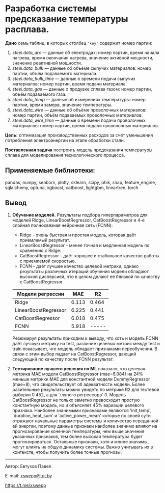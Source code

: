 # **Разработка системы предсказание температуры расплава.**

**Дано** семь таблиц, в которых столбец `'key'` содержит номер партии:
1. *steel.data_arc* — данные об электродах: номер партии, время начала нагрева, время окончания нагрева, значение активной мощности, значение реактивной мощности.
2. *steel.data_bulk* — данные об объёме сыпучих материалов: номер партии, объём подаваемого материала.
3. *steel.data_bulk_time* — данные о времени подачи сыпучих материалов: номер партии, время подачи материала.
4. *steel.data_gas* — данные о продувке сплава газом: номер партии, объём подаваемого газа.
5. *steel.data_temp* — данные об измерениях температуры: номер партии, время замера, значение температуры.
6. *steel.data_wire* — данные об объёме проволочных материалов: номер партии, объём подаваемых проволочных материалов.
7. *steel.data_wire_time* — данные о времени подачи проволочных материалов: номер партии, время подачи проволочных материалов.

**Цель:** оптимизация производственных расходов за счёт уменьшения потребления электроэнергии на этапе обработки стали.

**Поставленная задача** построить модель предсказания температуры сплава для моделирования технологического процесса.

## Применяемые библиотеки: 

pandas, numpy, seaborn, plotly, sklearn, scipy, phik, shap, feature_engine, sqlalchemy, optuna, xgboost, catboost, lightgbm, lineartree, torch

## Вывод

1. **Обучение моделей.**
   Результаты подбора гиперпараметров для моделей Ridge, LinearBoostRegressor, CatBoostRegressor и 4-ё слойная полносвязная нейронная сеть (FCNN):

    - Ridge - очень быстрая и простая модель, которая даёт приемлемый результат.
    - LinearBoostRegressor - менее точная и медленная модель по сравнению с Ridge.
    - CatBoostRegressor - даёт хорошее и стабильное качество работы с приемлемой скоростью.
    - FCNN - даёт лучшее качество целевой метрики, однако результаты различных итераций обучения модели обладают высокой дисперсией, что в целом делают её близкой по качеству с CatBoostRegressor.

    | Модели регрессии              | MAE   | R2    |
    | ----------------------------- | ----- | ----- |
    | Ridge                         | 6.113 | 0.464 |
    | LinearBoostRegressor          | 6.225 | 0.441 |
    | CatBoostRegressor             | 6.018 | 0.475 |
    | FCNN                          | 5.918 | ----- |
    
    Резюмируя результаты приходим к выводу, что хоть и модель FCNN даёт лучшую метрику на test, различие целевых метрик между test и train показывает, что модель обладает признаками переобучения. В связи с этим выбор     падает на CatBoostRegressor, дающий следующий по качеству после FCNN результат.

2. **Тестирование лучшего решения по ML** показало, что целевая метрика MAE модели CatBoostRegressor (mae=6.084) на 24% меньше метрики MAE для константной модели DummyRegressor (mae=8), что свидетельствует об адекватности модели. Более разительные результаты можно увидеть по метрике R2 для тестевой выборки 0.452, а для 'глупого регрессора' 0. Модель CatBoostRegressor не только заметно превосходит простую константную модель, но и объясняет 45% вариации целевого признака. Наиболее значимыми признаками являются 'init_temp', 'duration_heat_sum' и 'active_power_mean' которые по своей сути отражают начальные параметры системы и количество переданной ей энергии, поэтому данные признаки наиболее значимо влияют на прогнозирование конечной температуры, чем выше значения указанных признаков, тем более высокая температура будет прогнозироваться. Остальные признаки, хотя и менее значимы, могут влиять на общую динамику системы. Важно учитывать их в контексте, чтобы получить более точные прогнозы.

---
Автор: Евтухов Павел

E-mail: xswepp@tut.by

https://t.me/xswepp

